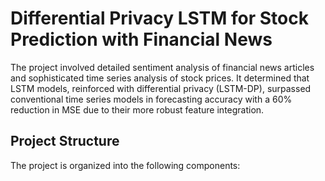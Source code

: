 # Differential Privacy LSTM for Stock Prediction with Financial News
The project involved detailed sentiment analysis of financial news articles and sophisticated time series analysis of stock prices. It determined that LSTM models, reinforced with differential privacy (LSTM-DP), surpassed conventional time series models in forecasting accuracy with a 60% reduction in MSE due to their more robust feature integration.

## Project Structure
The project is organized into the following components:
